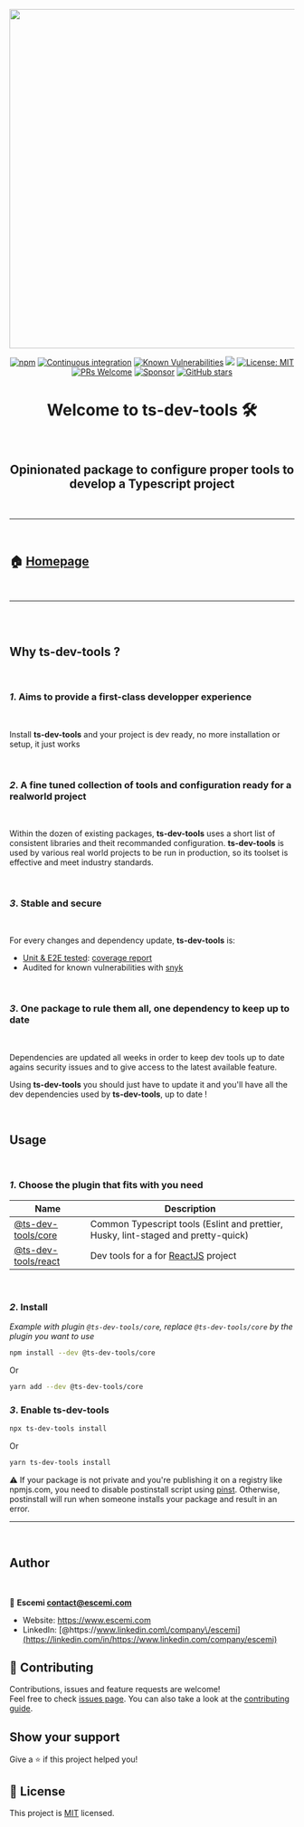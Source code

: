 <p align="center">
  <a href="https://github.com/escemi-tech/ts-dev-tools" target="_blank"><img src="https://repository-images.githubusercontent.com/306680259/8d077b80-19cd-11eb-8625-f2b1a474d4a9" width="600"></a>
</p>
<p>
<p align="center">
<a href="https://www.npmjs.com/search?q=%40ts-dev-tools" target="_blank"><img alt="npm" src="https://img.shields.io/npm/v/@ts-dev-tools/core"></a>
<a href="https://github.com/escemi-tech/ts-dev-tools/actions?query=workflow%3A%22Continuous+Integration%22" target="_blank"><img alt="Continuous integration" src="https://github.com/escemi-tech/ts-dev-tools/workflows/Continuous%20Integration/badge.svg"></a>
<a href="https://snyk.io/test/github/escemi-tech/ts-dev-tools" target="_blank"><img alt="Known Vulnerabilities" src="https://snyk.io/test/github/escemi-tech/ts-dev-tools/badge.svg"></a>
<a href="https://codecov.io/gh/escemi-tech/ts-dev-tools" target="_blank"><img src="https://codecov.io/gh/escemi-tech/ts-dev-tools/branch/main/graph/badge.svg?token=mVB3P7BFzR"/></a>    
<a href="LICENSE" target="_blank"><img alt="License: MIT" src="https://img.shields.io/badge/License-MIT-yellow.svg" /></a>
<a href="CONTRIBUTING" target="_blank"><img src="https://img.shields.io/badge/PRs-welcome-brightgreen.svg" alt="PRs Welcome"></a>
<a href="https://github.com/sponsors/neilime"><img src="https://img.shields.io/badge/%E2%9D%A4-Sponsor-ff69b4" alt="Sponsor"></a>
<a href="https://github.com/escemi-tech/ts-dev-tools"><img alt="GitHub stars" src="https://img.shields.io/github/stars/escemi-tech/ts-dev-tools?logo=github"></a>
</p>
<h1 align="center">Welcome to ts-dev-tools 🛠️</h1>
<br>

<h2 align="center">Opinionated package to configure proper tools to develop a Typescript project</h2>

<br>

---

<br>

## 🏠 [Homepage](https://escemi-tech.github.io/ts-dev-tools/)

<br>

---

<br>
<br>

## Why **ts-dev-tools** ?

<br>

### _1_. Aims to provide a first-class developper experience

<br>

Install **ts-dev-tools** and your project is dev ready, no more installation or setup, it just works

<br>

### _2_. A fine tuned collection of tools and configuration ready for a realworld project

<br>

Within the dozen of existing packages, **ts-dev-tools** uses a short list of consistent libraries and theit recommanded configuration.
**ts-dev-tools** is used by various real world projects to be run in production, so its toolset is effective and meet industry standards.

<br>

### _3_. Stable and secure

<br>

For every changes and dependency update, **ts-dev-tools** is:

- [Unit & E2E tested](https://github.com/escemi-tech/ts-dev-tools/actions?query=workflow%3A%22Continuous+Integration%22): [coverage report](https://codecov.io/gh/escemi-tech/ts-dev-tools)
- Audited for known vulnerabilities with [snyk](https://snyk.io/)

<br>

### _3_. One package to rule them all, one dependency to keep up to date

<br>

Dependencies are updated all weeks in order to keep dev tools up to date agains security issues and to give access to the latest available feature.

Using **ts-dev-tools** you should just have to update it and you'll have all the dev dependencies used by **ts-dev-tools**, up to date !

<br>

## Usage

<br>

### _1_. Choose the plugin that fits with you need

| Name                                                                                        | Description                                                                        |
| ------------------------------------------------------------------------------------------- | ---------------------------------------------------------------------------------- |
| [@ts-dev-tools/core](https://github.com/escemi-tech/ts-dev-tools/tree/main/packages/core)   | Common Typescript tools (Eslint and prettier, Husky, lint-staged and pretty-quick) |
| [@ts-dev-tools/react](https://github.com/escemi-tech/ts-dev-tools/tree/main/packages/react) | Dev tools for a for [ReactJS](https://reactjs.org/) project                        |

<br>

### _2_. Install

_Example with plugin `@ts-dev-tools/core`, replace `@ts-dev-tools/core` by the plugin you want to use_

```sh
npm install --dev @ts-dev-tools/core
```

Or

```sh
yarn add --dev @ts-dev-tools/core
```

### _3_. Enable ts-dev-tools

```sh
npx ts-dev-tools install
```

Or

```sh
yarn ts-dev-tools install
```

⚠️ If your package is not private and you're publishing it on a registry like npmjs.com, you need to disable postinstall script using [pinst](https://github.com/typicode/pinst). Otherwise, postinstall will run when someone installs your package and result in an error.

---

<br>

## Author

<br>

👤 **Escemi <contact@escemi.com>**

- Website: https://www.escemi.com
- LinkedIn: [@https:\/\/www.linkedin.com\/company\/escemi](https://linkedin.com/in/https://www.linkedin.com/company/escemi)

## 🤝 Contributing

Contributions, issues and feature requests are welcome!<br />Feel free to check [issues page](https://github.com/escemi-tech/ts-dev-tools/issues). You can also take a look at the [contributing guide](CONTRIBUTING).

## Show your support

Give a ⭐️ if this project helped you!

## 📝 License

This project is [MIT](LICENSE) licensed.
